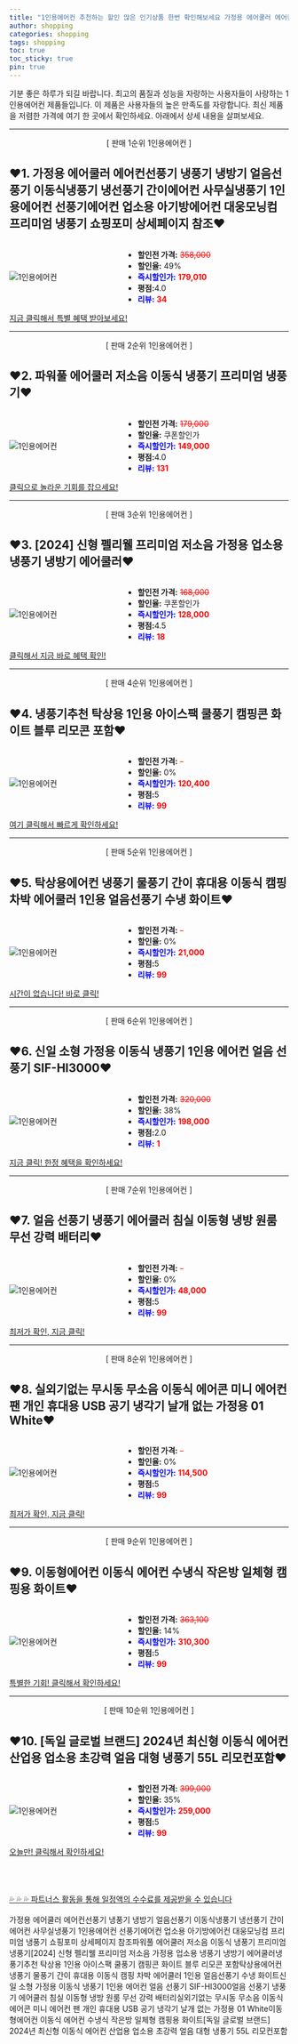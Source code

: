 ```yaml
---
title: "1인용에어컨 추천하는 할인 많은 인기상품 한번 확인해보세요 가정용 에어쿨러 에어컨선풍기 냉풍기 냉방기"
author: shopping
categories: shopping
tags: shopping
toc: true
toc_sticky: true
pin: true
---
```

기분 좋은 하루가 되길 바랍니다. 최고의 품질과 성능을 자랑하는 사용자들이 사랑하는 1인용에어컨 제품들입니다. 이 제품은 사용자들의 높은 만족도를 자랑합니다. 최신 제품을 저렴한 가격에 여기 한 곳에서 확인하세요. 아래에서 상세 내용을 살펴보세요.

---
<p class="toplist" style="margin: 0 auto; display: block; width: fit-content;">[ 판매 1순위 1인용에어컨 ]</p>

<h2><strong>❤️1. 가정용 에어쿨러 에어컨선풍기 냉풍기 냉방기 얼음선풍기 이동식냉풍기 냉선풍기 간이에어컨 사무실냉풍기 1인용에어컨 선풍기에어컨 업소용 아기방에어컨 대웅모닝컴 프리미엄 냉풍기 쇼핑포미 상세페이지 참조❤️</strong></h2>

<div style="display: flex; align-items: center;">
    <div style="flex: 0.4;">
        <img src="https://thumbnail8.coupangcdn.com/thumbnails/remote/230x230ex/image/vendor_inventory/c8de/000d6f4b5786cc1a754b354dd152468a04012b4bf875b7c0cfb02fa2a56b.png" alt="1인용에어컨" style="max-width: 100%;">
    </div>
    <div style="flex: 0.6; margin-left: 10px;">
        <ul>
            <li><strong>할인전 가격:</strong> <del style="color: red;">358,000</del></li>
            <li><strong>할인율:</strong> 49%</li>
            <li><span style='color:blue'><strong>즉시할인가:</strong></span> <span style='color:red'><strong>179,010</strong></span></li>
            <li><strong>평점:</strong>4.0</li>
            <li><span style='color:blue'><strong>리뷰:</strong></span> <span style='color:red'><strong>34</strong></span></li>
        </ul>
    </div>
</div>
<div class="center">
    <a href="https://William4Davisa.github.io?lptag=AF9450613&subid=githubio&pageKey=6713553507&traceid=V0-153&itemId=15594249222&vendorItemId=82074155842" class="myButton">
        지금 클릭해서 특별 혜택 받아보세요!
    </a>
</div>


---
<p class="toplist" style="margin: 0 auto; display: block; width: fit-content;">[ 판매 2순위 1인용에어컨 ]</p>

<h2><strong>❤️2. 파워풀 에어쿨러 저소음 이동식 냉풍기 프리미엄 냉풍기❤️</strong></h2>

<div style="display: flex; align-items: center;">
    <div style="flex: 0.4;">
        <img src="https://thumbnail10.coupangcdn.com/thumbnails/remote/230x230ex/image/vendor_inventory/0fca/919798f7cd6434043c88b385a1583932ea8437e595e1dd82266dcd7e848f.png" alt="1인용에어컨" style="max-width: 100%;">
    </div>
    <div style="flex: 0.6; margin-left: 10px;">
        <ul>
            <li><strong>할인전 가격:</strong> <del style="color: red;">179,000</del></li>
            <li><strong>할인율:</strong> 쿠폰할인가</li>
            <li><span style='color:blue'><strong>즉시할인가:</strong></span> <span style='color:red'><strong>149,000</strong></span></li>
            <li><strong>평점:</strong>4.0</li>
            <li><span style='color:blue'><strong>리뷰:</strong></span> <span style='color:red'><strong>131</strong></span></li>
        </ul>
    </div>
</div>
<div class="center">
    <a href="https://William4Davisa.github.io?lptag=AF9450613&subid=githubio&pageKey=7316976691&traceid=V0-153&itemId=18757747762&vendorItemId=85889624232" class="myButton">
        클릭으로 놀라운 기회를 잡으세요!
    </a>
</div>


---
<p class="toplist" style="margin: 0 auto; display: block; width: fit-content;">[ 판매 3순위 1인용에어컨 ]</p>

<h2><strong>❤️3. [2024] 신형 펠리웰 프리미엄 저소음 가정용 업소용 냉풍기 냉방기 에어쿨러❤️</strong></h2>

<div style="display: flex; align-items: center;">
    <div style="flex: 0.4;">
        <img src="https://thumbnail6.coupangcdn.com/thumbnails/remote/230x230ex/image/vendor_inventory/ef3a/293ba26be84c5d64a7b84b1cdabbcb2d4e9497262b3960b934c44ddb2e8b.jpg" alt="1인용에어컨" style="max-width: 100%;">
    </div>
    <div style="flex: 0.6; margin-left: 10px;">
        <ul>
            <li><strong>할인전 가격:</strong> <del style="color: red;">168,000</del></li>
            <li><strong>할인율:</strong> 쿠폰할인가</li>
            <li><span style='color:blue'><strong>즉시할인가:</strong></span> <span style='color:red'><strong>128,000</strong></span></li>
            <li><strong>평점:</strong>4.5</li>
            <li><span style='color:blue'><strong>리뷰:</strong></span> <span style='color:red'><strong>18</strong></span></li>
        </ul>
    </div>
</div>
<div class="center">
    <a href="https://William4Davisa.github.io?lptag=AF9450613&subid=githubio&pageKey=8040064467&traceid=V0-153&itemId=22507687845&vendorItemId=89549794148" class="myButton">
        클릭해서 지금 바로 혜택 확인!
    </a>
</div>


---
<p class="toplist" style="margin: 0 auto; display: block; width: fit-content;">[ 판매 4순위 1인용에어컨 ]</p>

<h2><strong>❤️4. 냉풍기추천 탁상용 1인용 아이스팩 쿨풍기 캠핑콘 화이트 블루 리모콘 포함❤️</strong></h2>

<div style="display: flex; align-items: center;">
    <div style="flex: 0.4;">
        <img src="https://thumbnail10.coupangcdn.com/thumbnails/remote/230x230ex/image/vendor_inventory/84c0/1bd84fb8b41474d6828386e6d2bba010a5e04258f01c203b76a2ca0b1dac.jpg" alt="1인용에어컨" style="max-width: 100%;">
    </div>
    <div style="flex: 0.6; margin-left: 10px;">
        <ul>
            <li><strong>할인전 가격:</strong> <del style="color: red;">-</del></li>
            <li><strong>할인율:</strong> 0%</li>
            <li><span style='color:blue'><strong>즉시할인가:</strong></span> <span style='color:red'><strong>120,400</strong></span></li>
            <li><strong>평점:</strong>5</li>
            <li><span style='color:blue'><strong>리뷰:</strong></span> <span style='color:red'><strong>99</strong></span></li>
        </ul>
    </div>
</div>
<div class="center">
    <a href="https://William4Davisa.github.io?lptag=AF9450613&subid=githubio&pageKey=7401559034&traceid=V0-153&itemId=19158599403&vendorItemId=86277309578" class="myButton">
        여기 클릭해서 빠르게 확인하세요!
    </a>
</div>


---
<p class="toplist" style="margin: 0 auto; display: block; width: fit-content;">[ 판매 5순위 1인용에어컨 ]</p>

<h2><strong>❤️5. 탁상용에어컨 냉풍기 물풍기 간이 휴대용 이동식 캠핑 차박 에어쿨러 1인용 얼음선풍기 수냉 화이트❤️</strong></h2>

<div style="display: flex; align-items: center;">
    <div style="flex: 0.4;">
        <img src="https://thumbnail6.coupangcdn.com/thumbnails/remote/230x230ex/image/vendor_inventory/eada/08ac3629ca8d9c519b85cdf6e3bf4b02d584a25a30b697e3f1aa4e446922.png" alt="1인용에어컨" style="max-width: 100%;">
    </div>
    <div style="flex: 0.6; margin-left: 10px;">
        <ul>
            <li><strong>할인전 가격:</strong> <del style="color: red;">-</del></li>
            <li><strong>할인율:</strong> 0%</li>
            <li><span style='color:blue'><strong>즉시할인가:</strong></span> <span style='color:red'><strong>21,000</strong></span></li>
            <li><strong>평점:</strong>5</li>
            <li><span style='color:blue'><strong>리뷰:</strong></span> <span style='color:red'><strong>99</strong></span></li>
        </ul>
    </div>
</div>
<div class="center">
    <a href="https://William4Davisa.github.io?lptag=AF9450613&subid=githubio&pageKey=5546431459&traceid=V0-153&itemId=8750783480&vendorItemId=90766963427" class="myButton">
        시간이 없습니다! 바로 클릭!
    </a>
</div>


---
<p class="toplist" style="margin: 0 auto; display: block; width: fit-content;">[ 판매 6순위 1인용에어컨 ]</p>

<h2><strong>❤️6. 신일 소형 가정용 이동식 냉풍기 1인용 에어컨 얼음 선풍기 SIF-HI3000❤️</strong></h2>

<div style="display: flex; align-items: center;">
    <div style="flex: 0.4;">
        <img src="https://thumbnail7.coupangcdn.com/thumbnails/remote/230x230ex/image/vendor_inventory/2285/f8a3a6f25795901b914c125b8eb5e811983b6607d35c5a660085245e7d74.jpg" alt="1인용에어컨" style="max-width: 100%;">
    </div>
    <div style="flex: 0.6; margin-left: 10px;">
        <ul>
            <li><strong>할인전 가격:</strong> <del style="color: red;">320,000</del></li>
            <li><strong>할인율:</strong> 38%</li>
            <li><span style='color:blue'><strong>즉시할인가:</strong></span> <span style='color:red'><strong>198,000</strong></span></li>
            <li><strong>평점:</strong>2.0</li>
            <li><span style='color:blue'><strong>리뷰:</strong></span> <span style='color:red'><strong>1</strong></span></li>
        </ul>
    </div>
</div>
<div class="center">
    <a href="https://William4Davisa.github.io?lptag=AF9450613&subid=githubio&pageKey=7471030982&traceid=V0-153&itemId=19494726457&vendorItemId=86604332417" class="myButton">
        지금 클릭! 한정 혜택을 확인하세요!
    </a>
</div>


---
<p class="toplist" style="margin: 0 auto; display: block; width: fit-content;">[ 판매 7순위 1인용에어컨 ]</p>

<h2><strong>❤️7. 얼음 선풍기 냉풍기 에어쿨러 침실 이동형 냉방 원룸 무선 강력 배터리❤️</strong></h2>

<div style="display: flex; align-items: center;">
    <div style="flex: 0.4;">
        <img src="https://thumbnail6.coupangcdn.com/thumbnails/remote/230x230ex/image/vendor_inventory/d0ed/c09c0914a44258f344013b0280bed271eac81d9ab51225f0ce63ffd5d841.png" alt="1인용에어컨" style="max-width: 100%;">
    </div>
    <div style="flex: 0.6; margin-left: 10px;">
        <ul>
            <li><strong>할인전 가격:</strong> <del style="color: red;">-</del></li>
            <li><strong>할인율:</strong> 0%</li>
            <li><span style='color:blue'><strong>즉시할인가:</strong></span> <span style='color:red'><strong>48,000</strong></span></li>
            <li><strong>평점:</strong>5</li>
            <li><span style='color:blue'><strong>리뷰:</strong></span> <span style='color:red'><strong>99</strong></span></li>
        </ul>
    </div>
</div>
<div class="center">
    <a href="https://William4Davisa.github.io?lptag=AF9450613&subid=githubio&pageKey=7319045751&traceid=V0-153&itemId=18767746678&vendorItemId=85899480574" class="myButton">
        최저가 확인, 지금 클릭!
    </a>
</div>


---
<p class="toplist" style="margin: 0 auto; display: block; width: fit-content;">[ 판매 8순위 1인용에어컨 ]</p>

<h2><strong>❤️8. 실외기없는 무시동 무소음 이동식 에어콘 미니 에어컨 팬 개인 휴대용 USB 공기 냉각기 날개 없는 가정용 01 White❤️</strong></h2>

<div style="display: flex; align-items: center;">
    <div style="flex: 0.4;">
        <img src="https://thumbnail6.coupangcdn.com/thumbnails/remote/230x230ex/image/vendor_inventory/92ad/20b6d6cf9358e06ba733af2eb5266456b59a6f65247825ee6f3ed8e23963.jpg" alt="1인용에어컨" style="max-width: 100%;">
    </div>
    <div style="flex: 0.6; margin-left: 10px;">
        <ul>
            <li><strong>할인전 가격:</strong> <del style="color: red;">-</del></li>
            <li><strong>할인율:</strong> 0%</li>
            <li><span style='color:blue'><strong>즉시할인가:</strong></span> <span style='color:red'><strong>114,500</strong></span></li>
            <li><strong>평점:</strong>5</li>
            <li><span style='color:blue'><strong>리뷰:</strong></span> <span style='color:red'><strong>99</strong></span></li>
        </ul>
    </div>
</div>
<div class="center">
    <a href="https://William4Davisa.github.io?lptag=AF9450613&subid=githubio&pageKey=7250069665&traceid=V0-153&itemId=18440067616&vendorItemId=86343957945" class="myButton">
        최저가 확인, 지금 클릭!
    </a>
</div>


---
<p class="toplist" style="margin: 0 auto; display: block; width: fit-content;">[ 판매 9순위 1인용에어컨 ]</p>

<h2><strong>❤️9. 이동형에어컨 이동식 에어컨 수냉식 작은방 일체형 캠핑용 화이트❤️</strong></h2>

<div style="display: flex; align-items: center;">
    <div style="flex: 0.4;">
        <img src="https://thumbnail8.coupangcdn.com/thumbnails/remote/230x230ex/image/vendor_inventory/3d1c/4412d9483e864ab73b7e83cb301dce384d9098072e0e658185af7af09955.png" alt="1인용에어컨" style="max-width: 100%;">
    </div>
    <div style="flex: 0.6; margin-left: 10px;">
        <ul>
            <li><strong>할인전 가격:</strong> <del style="color: red;">363,100</del></li>
            <li><strong>할인율:</strong> 14%</li>
            <li><span style='color:blue'><strong>즉시할인가:</strong></span> <span style='color:red'><strong>310,300</strong></span></li>
            <li><strong>평점:</strong>5</li>
            <li><span style='color:blue'><strong>리뷰:</strong></span> <span style='color:red'><strong>99</strong></span></li>
        </ul>
    </div>
</div>
<div class="center">
    <a href="https://William4Davisa.github.io?lptag=AF9450613&subid=githubio&pageKey=6566899610&traceid=V0-153&itemId=14725347122&vendorItemId=81965979078" class="myButton">
        특별한 기회! 클릭해서 확인하세요!
    </a>
</div>


---
<p class="toplist" style="margin: 0 auto; display: block; width: fit-content;">[ 판매 10순위 1인용에어컨 ]</p>

<h2><strong>❤️10. [독일 글로벌 브랜드] 2024년 최신형 이동식 에어컨 산업용 업소용 초강력 얼음 대형 냉풍기 55L 리모컨포함❤️</strong></h2>

<div style="display: flex; align-items: center;">
    <div style="flex: 0.4;">
        <img src="https://thumbnail8.coupangcdn.com/thumbnails/remote/230x230ex/image/vendor_inventory/680f/183d0378b20e9dd4b4e95839a29544fcbc4c6b03ddd7ae095b9ac3ae7683.jpg" alt="1인용에어컨" style="max-width: 100%;">
    </div>
    <div style="flex: 0.6; margin-left: 10px;">
        <ul>
            <li><strong>할인전 가격:</strong> <del style="color: red;">399,000</del></li>
            <li><strong>할인율:</strong> 35%</li>
            <li><span style='color:blue'><strong>즉시할인가:</strong></span> <span style='color:red'><strong>259,000</strong></span></li>
            <li><strong>평점:</strong>5</li>
            <li><span style='color:blue'><strong>리뷰:</strong></span> <span style='color:red'><strong>99</strong></span></li>
        </ul>
    </div>
</div>
<div class="center">
    <a href="https://William4Davisa.github.io?lptag=AF9450613&subid=githubio&pageKey=8214818471&traceid=V0-153&itemId=23593618121&vendorItemId=90619485646" class="myButton">
        오늘만! 클릭해서 확인하세요!
    </a>
</div>

<br><br><br>[💦 💦 💦 파트너스 활동을 통해 일정액의 수수료를 제공받을 수 있습니다](https://link.coupang.com/a/bcpT2c)<br><br>가정용 에어쿨러 에어컨선풍기 냉풍기 냉방기 얼음선풍기 이동식냉풍기 냉선풍기 간이에어컨 사무실냉풍기 1인용에어컨 선풍기에어컨 업소용 아기방에어컨 대웅모닝컴 프리미엄 냉풍기 쇼핑포미 상세페이지 참조파워풀 에어쿨러 저소음 이동식 냉풍기 프리미엄 냉풍기[2024] 신형 펠리웰 프리미엄 저소음 가정용 업소용 냉풍기 냉방기 에어쿨러냉풍기추천 탁상용 1인용 아이스팩 쿨풍기 캠핑콘 화이트 블루 리모콘 포함탁상용에어컨 냉풍기 물풍기 간이 휴대용 이동식 캠핑 차박 에어쿨러 1인용 얼음선풍기 수냉 화이트신일 소형 가정용 이동식 냉풍기 1인용 에어컨 얼음 선풍기 SIF-HI3000얼음 선풍기 냉풍기 에어쿨러 침실 이동형 냉방 원룸 무선 강력 배터리실외기없는 무시동 무소음 이동식 에어콘 미니 에어컨 팬 개인 휴대용 USB 공기 냉각기 날개 없는 가정용 01 White이동형에어컨 이동식 에어컨 수냉식 작은방 일체형 캠핑용 화이트[독일 글로벌 브랜드] 2024년 최신형 이동식 에어컨 산업용 업소용 초강력 얼음 대형 냉풍기 55L 리모컨포함